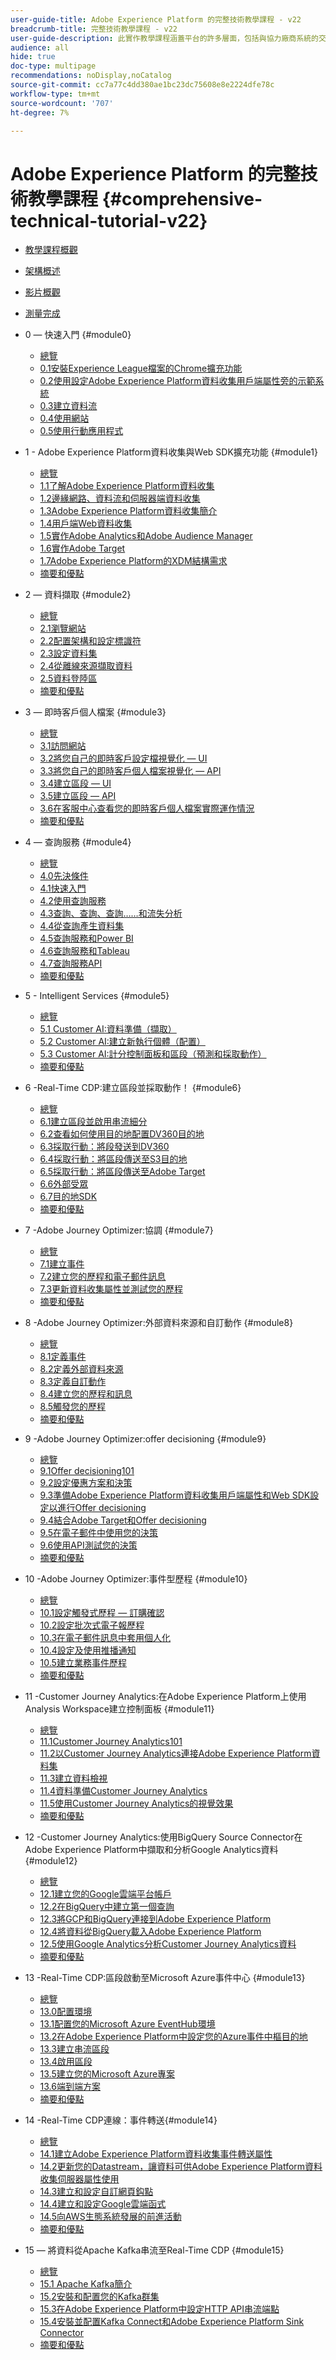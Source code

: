 ```yaml
---
user-guide-title: Adobe Experience Platform 的完整技術教學課程 - v22
breadcrumb-title: 完整技術教學課程 - v22
user-guide-description: 此實作教學課程涵蓋平台的許多層面，包括與協力廠商系統的交流互動。
audience: all
hide: true
doc-type: multipage
recommendations: noDisplay,noCatalog
source-git-commit: cc7a77c4dd380ae1bc23dc75608e8e2224dfe78c
workflow-type: tm+mt
source-wordcount: '707'
ht-degree: 7%

---
```



# Adobe Experience Platform 的完整技術教學課程 {#comprehensive-technical-tutorial-v22}

+ [教學課程概觀](/help/tutorial-comprehensive-technical-v22/overview.md)
+ [架構概述](/help/tutorial-comprehensive-technical-v22/architecture.md)
+ [影片概觀](/help/tutorial-comprehensive-technical-v22/videos.md)
+ [測量完成](/help/tutorial-comprehensive-technical-v22/completion.md)
+ 0 — 快速入門 {#module0}
   + [總覽](/help/tutorial-comprehensive-technical-v22/modules/module0/getting-started.md)
   + [0.1安裝Experience League檔案的Chrome擴充功能](/help/tutorial-comprehensive-technical-v22/modules/module0/ex1.md)
   + [0.2使用設定Adobe Experience Platform資料收集用戶端屬性旁的示範系統](/help/tutorial-comprehensive-technical-v22/modules/module0/ex2.md)
   + [0.3建立資料流](/help/tutorial-comprehensive-technical-v22/modules/module0/ex3.md)
   + [0.4使用網站](/help/tutorial-comprehensive-technical-v22/modules/module0/ex4.md)
   + [0.5使用行動應用程式](/help/tutorial-comprehensive-technical-v22/modules/module0/ex5.md)

+ 1 - Adobe Experience Platform資料收集與Web SDK擴充功能 {#module1}
   + [總覽](/help/tutorial-comprehensive-technical-v22/modules/module1/data-ingestion-launch-web-sdk.md)
   + [1.1了解Adobe Experience Platform資料收集](/help/tutorial-comprehensive-technical-v22/modules/module1/ex1.md)
   + [1.2邊緣網路、資料流和伺服器端資料收集](/help/tutorial-comprehensive-technical-v22/modules/module1/ex2.md)
   + [1.3Adobe Experience Platform資料收集簡介](/help/tutorial-comprehensive-technical-v22/modules/module1/ex3.md)
   + [1.4用戶端Web資料收集](/help/tutorial-comprehensive-technical-v22/modules/module1/ex4.md)
   + [1.5實作Adobe Analytics和Adobe Audience Manager](/help/tutorial-comprehensive-technical-v22/modules/module1/ex5.md)
   + [1.6實作Adobe Target](/help/tutorial-comprehensive-technical-v22/modules/module1/ex6.md)
   + [1.7Adobe Experience Platform的XDM結構需求](/help/tutorial-comprehensive-technical-v22/modules/module1/ex7.md)
   + [摘要和優點](/help/tutorial-comprehensive-technical-v22/modules/module1/summary.md)
+ 2 — 資料擷取 {#module2}
   + [總覽](/help/tutorial-comprehensive-technical-v22/modules/module2/data-ingestion.md)
   + [2.1瀏覽網站](/help/tutorial-comprehensive-technical-v22/modules/module2/ex1.md)
   + [2.2配置架構和設定標識符](/help/tutorial-comprehensive-technical-v22/modules/module2/ex2.md)
   + [2.3設定資料集](/help/tutorial-comprehensive-technical-v22/modules/module2/ex3.md)
   + [2.4從離線來源擷取資料](/help/tutorial-comprehensive-technical-v22/modules/module2/ex4.md)
   + [2.5資料登陸區](/help/tutorial-comprehensive-technical-v22/modules/module2/ex5.md)
   + [摘要和優點](/help/tutorial-comprehensive-technical-v22/modules/module2/summary.md)
+ 3 — 即時客戶個人檔案 {#module3}
   + [總覽](/help/tutorial-comprehensive-technical-v22/modules/module3/real-time-customer-profile.md)
   + [3.1訪問網站](/help/tutorial-comprehensive-technical-v22/modules/module3/ex1.md)
   + [3.2將您自己的即時客戶設定檔視覺化 — UI](/help/tutorial-comprehensive-technical-v22/modules/module3/ex2.md)
   + [3.3將您自己的即時客戶個人檔案視覺化 — API](/help/tutorial-comprehensive-technical-v22/modules/module3/ex3.md)
   + [3.4建立區段 — UI](/help/tutorial-comprehensive-technical-v22/modules/module3/ex4.md)
   + [3.5建立區段 — API](/help/tutorial-comprehensive-technical-v22/modules/module3/ex5.md)
   + [3.6在客服中心查看您的即時客戶個人檔案實際運作情況](/help/tutorial-comprehensive-technical-v22/modules/module3/ex6.md)
   + [摘要和優點](/help/tutorial-comprehensive-technical-v22/modules/module3/summary.md)
+ 4 — 查詢服務 {#module4}
   + [總覽](/help/tutorial-comprehensive-technical-v22/modules/module4/query-service.md)
   + [4.0先決條件](/help/tutorial-comprehensive-technical-v22/modules/module4/ex0.md)
   + [4.1快速入門](/help/tutorial-comprehensive-technical-v22/modules/module4/ex1.md)
   + [4.2使用查詢服務](/help/tutorial-comprehensive-technical-v22/modules/module4/ex2.md)
   + [4.3查詢、查詢、查詢……和流失分析](/help/tutorial-comprehensive-technical-v22/modules/module4/ex3.md)
   + [4.4從查詢產生資料集](/help/tutorial-comprehensive-technical-v22/modules/module4/ex4.md)
   + [4.5查詢服務和Power BI](/help/tutorial-comprehensive-technical-v22/modules/module4/ex5.md)
   + [4.6查詢服務和Tableau](/help/tutorial-comprehensive-technical-v22/modules/module4/ex6.md)
   + [4.7查詢服務API](/help/tutorial-comprehensive-technical-v22/modules/module4/ex7.md)
   + [摘要和優點](/help/tutorial-comprehensive-technical-v22/modules/module4/summary.md)
+ 5 - Intelligent Services {#module5}
   + [總覽](/help/tutorial-comprehensive-technical-v22/modules/module5/intelligent-services.md)
   + [5.1 Customer AI:資料準備（擷取）](/help/tutorial-comprehensive-technical-v22/modules/module5/ex1.md)
   + [5.2 Customer AI:建立新執行個體（配置）](/help/tutorial-comprehensive-technical-v22/modules/module5/ex2.md)
   + [5.3 Customer AI:計分控制面板和區段（預測和採取動作）](/help/tutorial-comprehensive-technical-v22/modules/module5/ex3.md)
   + [摘要和優點](/help/tutorial-comprehensive-technical-v22/modules/module5/summary.md)
+ 6 -Real-Time CDP:建立區段並採取動作！ {#module6}
   + [總覽](/help/tutorial-comprehensive-technical-v22/modules/module6/real-time-cdp-build-a-segment-take-action.md)
   + [6.1建立區段並啟用串流細分](/help/tutorial-comprehensive-technical-v22/modules/module6/ex1.md)
   + [6.2查看如何使用目的地配置DV360目的地](/help/tutorial-comprehensive-technical-v22/modules/module6/ex2.md)
   + [6.3採取行動：將段發送到DV360](/help/tutorial-comprehensive-technical-v22/modules/module6/ex3.md)
   + [6.4採取行動：將區段傳送至S3目的地](/help/tutorial-comprehensive-technical-v22/modules/module6/ex4.md)
   + [6.5採取行動：將區段傳送至Adobe Target](/help/tutorial-comprehensive-technical-v22/modules/module6/ex5.md)
   + [6.6外部受眾](/help/tutorial-comprehensive-technical-v22/modules/module6/ex6.md)
   + [6.7目的地SDK](/help/tutorial-comprehensive-technical-v22/modules/module6/ex7.md)
   + [摘要和優點](/help/tutorial-comprehensive-technical-v22/modules/module6/summary.md)
+ 7 -Adobe Journey Optimizer:協調 {#module7}
   + [總覽](/help/tutorial-comprehensive-technical-v22/modules/module7/journey-orchestration-create-account.md)
   + [7.1建立事件](/help/tutorial-comprehensive-technical-v22/modules/module7/ex1.md)
   + [7.2建立您的歷程和電子郵件訊息](/help/tutorial-comprehensive-technical-v22/modules/module7/ex2.md)
   + [7.3更新資料收集屬性並測試您的歷程](/help/tutorial-comprehensive-technical-v22/modules/module7/ex3.md)
   + [摘要和優點](/help/tutorial-comprehensive-technical-v22/modules/module7/summary.md)
+ 8 -Adobe Journey Optimizer:外部資料來源和自訂動作 {#module8}
   + [總覽](/help/tutorial-comprehensive-technical-v22/modules/module8/journey-orchestration-external-weather-api-sms.md)
   + [8.1定義事件](/help/tutorial-comprehensive-technical-v22/modules/module8/ex1.md)
   + [8.2定義外部資料來源](/help/tutorial-comprehensive-technical-v22/modules/module8/ex2.md)
   + [8.3定義自訂動作](/help/tutorial-comprehensive-technical-v22/modules/module8/ex3.md)
   + [8.4建立您的歷程和訊息](/help/tutorial-comprehensive-technical-v22/modules/module8/ex4.md)
   + [8.5觸發您的歷程](/help/tutorial-comprehensive-technical-v22/modules/module8/ex5.md)
   + [摘要和優點](/help/tutorial-comprehensive-technical-v22/modules/module8/summary.md)
+ 9 -Adobe Journey Optimizer:offer decisioning {#module9}
   + [總覽](/help/tutorial-comprehensive-technical-v22/modules/module9/offer-decisioning.md)
   + [9.1Offer decisioning101](/help/tutorial-comprehensive-technical-v22/modules/module9/ex1.md)
   + [9.2設定優惠方案和決策](/help/tutorial-comprehensive-technical-v22/modules/module9/ex2.md)
   + [9.3準備Adobe Experience Platform資料收集用戶端屬性和Web SDK設定以進行Offer decisioning](/help/tutorial-comprehensive-technical-v22/modules/module9/ex3.md)
   + [9.4結合Adobe Target和Offer decisioning](/help/tutorial-comprehensive-technical-v22/modules/module9/ex4.md)
   + [9.5在電子郵件中使用您的決策](/help/tutorial-comprehensive-technical-v22/modules/module9/ex5.md)
   + [9.6使用API測試您的決策](/help/tutorial-comprehensive-technical-v22/modules/module9/ex6.md)
   + [摘要和優點](/help/tutorial-comprehensive-technical-v22/modules/module9/summary.md)
+ 10 -Adobe Journey Optimizer:事件型歷程 {#module10}
   + [總覽](/help/tutorial-comprehensive-technical-v22/modules/module10/journeyoptimizer.md)
   + [10.1設定觸發式歷程 — 訂購確認](/help/tutorial-comprehensive-technical-v22/modules/module10/ex1.md)
   + [10.2設定批次式電子報歷程](/help/tutorial-comprehensive-technical-v22/modules/module10/ex2.md)
   + [10.3在電子郵件訊息中套用個人化](/help/tutorial-comprehensive-technical-v22/modules/module10/ex3.md)
   + [10.4設定及使用推播通知](/help/tutorial-comprehensive-technical-v22/modules/module10/ex4.md)
   + [10.5建立業務事件歷程](/help/tutorial-comprehensive-technical-v22/modules/module10/ex5.md)
   + [摘要和優點](/help/tutorial-comprehensive-technical-v22/modules/module10/summary.md)
+ 11 -Customer Journey Analytics:在Adobe Experience Platform上使用Analysis Workspace建立控制面板 {#module11}
   + [總覽](/help/tutorial-comprehensive-technical-v22/modules/module11/customer-journey-analytics-build-a-dashboard.md)
   + [11.1Customer Journey Analytics101](/help/tutorial-comprehensive-technical-v22/modules/module11/ex1.md)
   + [11.2以Customer Journey Analytics連接Adobe Experience Platform資料集](/help/tutorial-comprehensive-technical-v22/modules/module11/ex2.md)
   + [11.3建立資料檢視](/help/tutorial-comprehensive-technical-v22/modules/module11/ex3.md)
   + [11.4資料準備Customer Journey Analytics](/help/tutorial-comprehensive-technical-v22/modules/module11/ex4.md)
   + [11.5使用Customer Journey Analytics的視覺效果](/help/tutorial-comprehensive-technical-v22/modules/module11/ex5.md)
   + [摘要和優點](/help/tutorial-comprehensive-technical-v22/modules/module11/summary.md)
+ 12 -Customer Journey Analytics:使用BigQuery Source Connector在Adobe Experience Platform中擷取和分析Google Analytics資料 {#module12}
   + [總覽](/help/tutorial-comprehensive-technical-v22/modules/module12/customer-journey-analytics-bigquery-gcp.md)
   + [12.1建立您的Google雲端平台帳戶](/help/tutorial-comprehensive-technical-v22/modules/module12/ex1.md)
   + [12.2在BigQuery中建立第一個查詢](/help/tutorial-comprehensive-technical-v22/modules/module12/ex2.md)
   + [12.3將GCP和BigQuery連接到Adobe Experience Platform](/help/tutorial-comprehensive-technical-v22/modules/module12/ex3.md)
   + [12.4將資料從BigQuery載入Adobe Experience Platform](/help/tutorial-comprehensive-technical-v22/modules/module12/ex4.md)
   + [12.5使用Google Analytics分析Customer Journey Analytics資料](/help/tutorial-comprehensive-technical-v22/modules/module12/ex5.md)
   + [摘要和優點](/help/tutorial-comprehensive-technical-v22/modules/module12/summary.md)
+ 13 -Real-Time CDP:區段啟動至Microsoft Azure事件中心 {#module13}
   + [總覽](/help/tutorial-comprehensive-technical-v22/modules/module13/segment-activation-microsoft-azure-eventhub.md)
   + [13.0配置環境](/help/tutorial-comprehensive-technical-v22/modules/module13/ex0.md)
   + [13.1配置您的Microsoft Azure EventHub環境](/help/tutorial-comprehensive-technical-v22/modules/module13/ex1.md)
   + [13.2在Adobe Experience Platform中設定您的Azure事件中樞目的地](/help/tutorial-comprehensive-technical-v22/modules/module13/ex2.md)
   + [13.3建立串流區段](/help/tutorial-comprehensive-technical-v22/modules/module13/ex3.md)
   + [13.4啟用區段](/help/tutorial-comprehensive-technical-v22/modules/module13/ex4.md)
   + [13.5建立您的Microsoft Azure專案](/help/tutorial-comprehensive-technical-v22/modules/module13/ex5.md)
   + [13.6端到端方案](/help/tutorial-comprehensive-technical-v22/modules/module13/ex6.md)
   + [摘要和優點](/help/tutorial-comprehensive-technical-v22/modules/module13/summary.md)
+ 14 -Real-Time CDP連線：事件轉送{#module14}
   + [總覽](/help/tutorial-comprehensive-technical-v22/modules/module14/aep-data-collection-ssf.md)
   + [14.1建立Adobe Experience Platform資料收集事件轉送屬性](/help/tutorial-comprehensive-technical-v22/modules/module14/ex1.md)
   + [14.2更新您的Datastream，讓資料可供Adobe Experience Platform資料收集伺服器屬性使用](/help/tutorial-comprehensive-technical-v22/modules/module14/ex2.md)
   + [14.3建立和設定自訂網頁鈎點](/help/tutorial-comprehensive-technical-v22/modules/module14/ex3.md)
   + [14.4建立和設定Google雲端函式](/help/tutorial-comprehensive-technical-v22/modules/module14/ex4.md)
   + [14.5向AWS生態系統發展的前進活動](/help/tutorial-comprehensive-technical-v22/modules/module14/ex5.md)
   + [摘要和優點](/help/tutorial-comprehensive-technical-v22/modules/module14/summary.md)
+ 15 — 將資料從Apache Kafka串流至Real-Time CDP {#module15}
   + [總覽](/help/tutorial-comprehensive-technical-v22/modules/module15/aep-apache-kafka.md)
   + [15.1 Apache Kafka簡介](/help/tutorial-comprehensive-technical-v22/modules/module15/ex1.md)
   + [15.2安裝和配置您的Kafka群集](/help/tutorial-comprehensive-technical-v22/modules/module15/ex2.md)
   + [15.3在Adobe Experience Platform中設定HTTP API串流端點](/help/tutorial-comprehensive-technical-v22/modules/module15/ex3.md)
   + [15.4安裝並配置Kafka Connect和Adobe Experience Platform Sink Connector](/help/tutorial-comprehensive-technical-v22/modules/module15/ex4.md)
   + [摘要和優點](/help/tutorial-comprehensive-technical-v22/modules/module15/summary.md)
